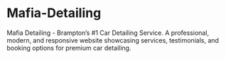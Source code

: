 # Mafia-Detailing
Mafia Detailing - Brampton’s #1 Car Detailing Service. A professional, modern, and responsive website showcasing services, testimonials, and booking options for premium car detailing.
